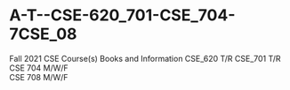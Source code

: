 # A-T--CSE-620_701-CSE_704-7CSE_08
Fall 2021 CSE Course(s) Books and Information
CSE_620 T/R
CSE_701 T/R 
CSE 704 M/W/F  
CSE 708 M/W/F 
